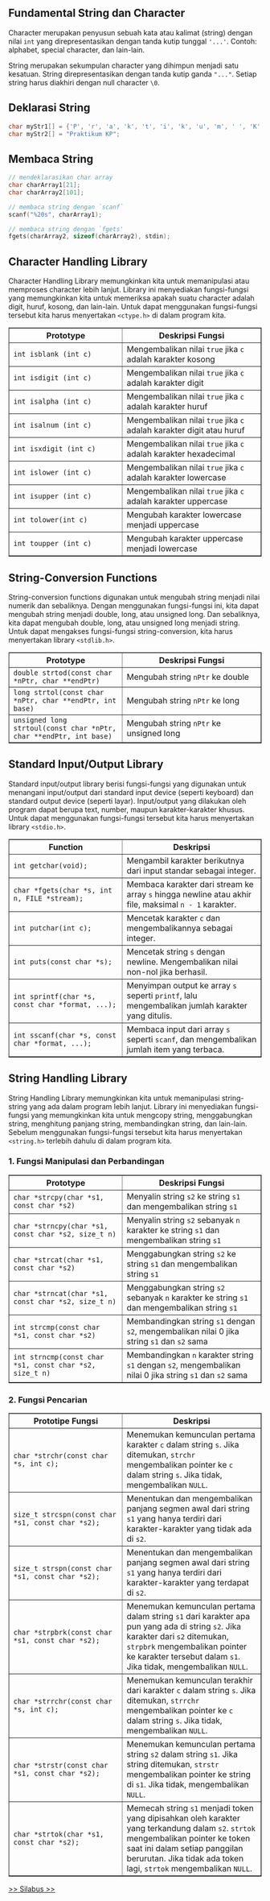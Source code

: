 ## Fundamental String dan Character

Character merupakan penyusun sebuah kata atau kalimat (string) dengan nilai `int` yang direpresentasikan dengan tanda kutip tunggal `'...'`. Contoh: alphabet, special character, dan lain-lain.

String merupakan sekumpulan character yang dihimpun menjadi satu kesatuan. String direpresentasikan dengan tanda kutip ganda `"..."`. Setiap string harus diakhiri dengan null character `\0`.

## Deklarasi String

```C
char myStr1[] = {'P', 'r', 'a', 'k', 't', 'i', 'k', 'u', 'm', ' ', 'K', 'P', '\0'};
char myStr2[] = "Praktikum KP";
```

## Membaca String

```C
// mendeklarasikan char array
char charArray1[21];
char charArray2[101];

// membaca string dengan `scanf`
scanf("%20s", charArray1);

// membaca string dengan `fgets'
fgets(charArray2, sizeof(charArray2), stdin);
```

## Character Handling Library

Character Handling Library memungkinkan kita untuk memanipulasi atau memproses character lebih lanjut. Library ini menyediakan fungsi-fungsi yang memungkinkan kita untuk memeriksa apakah suatu character adalah digit, huruf, kosong, dan lain-lain. Untuk dapat menggunakan fungsi-fungsi tersebut kita harus menyertakan `<ctype.h>` di dalam program kita.

<table border="1">
  <tr>
    <th style="width:45%; text-align: center;">Prototype</th>
    <th style="width:55%; text-align: center;">Deskripsi Fungsi</th>
  </tr>
  <tr>
    <td><code>int isblank (int c)</code></td>
    <td>Mengembalikan nilai <code>true</code> jika <code>c</code> adalah karakter kosong</td>
  </tr>
  <tr>
    <td><code>int isdigit (int c)</code></td>
    <td>Mengembalikan nilai <code>true</code> jika <code>c</code> adalah karakter digit</td>
  </tr>
  <tr>
    <td><code>int isalpha (int c)</code></td>
    <td>Mengembalikan nilai <code>true</code> jika <code>c</code> adalah karakter huruf</td>
  </tr>
  <tr>
    <td><code>int isalnum (int c)</code></td>
    <td>Mengembalikan nilai <code>true</code> jika <code>c</code> adalah karakter digit atau huruf</td>
  </tr>
  <tr>
    <td><code>int isxdigit (int c)</code></td>
    <td>Mengembalikan nilai <code>true</code> jika <code>c</code> adalah karakter hexadecimal</td>
  </tr>
  <tr>
    <td><code>int islower (int c)</code></td>
    <td>Mengembalikan nilai <code>true</code> jika <code>c</code> adalah karakter lowercase</td>
  </tr>
  <tr>
    <td><code>int isupper (int c)</code></td>
    <td>Mengembalikan nilai <code>true</code> jika <code>c</code> adalah karakter uppercase</td>
  </tr>
  <tr>
    <td><code>int tolower(int c)</code></td>
    <td>Mengubah karakter lowercase menjadi uppercase</td>
  </tr>
  <tr>
    <td><code>int toupper (int c)</code></td>
    <td>Mengubah karakter uppercase menjadi lowercase</td>
  </tr>
</table>

## String-Conversion Functions

String-conversion functions digunakan untuk mengubah string menjadi nilai numerik dan sebaliknya. Dengan menggunakan fungsi-fungsi ini, kita dapat mengubah string menjadi double, long, atau unsigned long. Dan sebaliknya, kita dapat mengubah double, long, atau unsigned long menjadi string. Untuk dapat mengakses fungsi-fungsi string-conversion, kita harus menyertakan library `<stdlib.h>`.

<table border="1">
  <tr>
    <th style="width:45%; text-align: center;">Prototype</th>
    <th style="width:55%; text-align: center;">Deskripsi Fungsi</th>
  </tr>
  <tr>
    <td><code>double strtod(const char *nPtr, char **endPtr)</code></td>
    <td>Mengubah string <code>nPtr</code> ke double</td>
  </tr>
  <tr>
    <td><code>long strtol(const char *nPtr, char **endPtr, int base)</code></td>
    <td>Mengubah string <code>nPtr</code> ke long</td>
  </tr>
  <tr>
    <td><code>unsigned long strtoul(const char *nPtr, char **endPtr, int base)</code></td>
    <td>Mengubah string <code>nPtr</code> ke unsigned long</td>
  </tr>
</table>

## Standard Input/Output Library

Standard input/output library berisi fungsi-fungsi yang digunakan untuk menangani input/output dari standard input device (seperti keyboard) dan standard output device (seperti layar). Input/output yang dilakukan oleh program dapat berupa text, number, maupun karakter-karakter khusus. Untuk dapat menggunakan fungsi-fungsi tersebut kita harus menyertakan library `<stdio.h>`.

<table border="1">
  <tr>
    <th style="width:45%; text-align: center;">Function</th>
    <th style="width:55%; text-align: center;">Deskripsi</th>
  </tr>
  <tr>
    <td><code>int getchar(void);</code></td>
    <td>Mengambil karakter berikutnya dari input standar sebagai integer.</td>
  </tr>
  <tr>
    <td><code>char *fgets(char *s, int n, FILE *stream);</code></td>
    <td>Membaca karakter dari stream ke array <code>s</code> hingga newline atau akhir file, maksimal <code>n - 1</code> karakter.</td>
  </tr>
  <tr>
    <td><code>int putchar(int c);</code></td>
    <td>Mencetak karakter <code>c</code> dan mengembalikannya sebagai integer.</td>
  </tr>
  <tr>
    <td><code>int puts(const char *s);</code></td>
    <td>Mencetak string <code>s</code> dengan newline. Mengembalikan nilai non-nol jika berhasil.</td>
  </tr>
  <tr>
    <td><code>int sprintf(char *s, const char *format, ...);</code></td>
    <td>Menyimpan output ke array <code>s</code> seperti <code>printf</code>, lalu mengembalikan jumlah karakter yang ditulis.</td>
  </tr>
  <tr>
    <td><code>int sscanf(char *s, const char *format, ...);</code></td>
    <td>Membaca input dari array <code>s</code> seperti <code>scanf</code>, dan mengembalikan jumlah item yang terbaca.</td>
  </tr>
</table>

## String Handling Library

String Handling Library memungkinkan kita untuk memanipulasi string-string yang ada dalam program lebih lanjut. Library ini menyediakan fungsi-fungsi yang memungkinkan kita untuk mengcopy string, menggabungkan string, menghitung panjang string, membandingkan string, dan lain-lain. Sebelum menggunakan fungsi-fungsi tersebut kita harus menyertakan `<string.h>` terlebih dahulu di dalam program kita.

### 1. Fungsi Manipulasi dan Perbandingan

<table border="1">
  <tr>
    <th style="width:45%; text-align: center">Prototype</th>
    <th style="width:55%; text-align: center">Deskripsi Fungsi</th>
  </tr>
  <tr>
    <td><code>char *strcpy(char *s1, const char *s2)</code></td>
    <td>Menyalin string <code>s2</code> ke string <code>s1</code> dan mengembalikan string <code>s1</code></td>
  </tr>
  <tr>
    <td><code>char *strncpy(char *s1, const char *s2, size_t n)</code></td>
    <td>Menyalin string <code>s2</code> sebanyak <code>n</code> karakter ke string <code>s1</code> dan mengembalikan string <code>s1</code></td>
  </tr>
  <tr>
    <td><code>char *strcat(char *s1, const char *s2)</code></td>
    <td>Menggabungkan string <code>s2</code> ke string <code>s1</code> dan mengembalikan string <code>s1</code></td>
  </tr>
  <tr>
    <td><code>char *strncat(char *s1, const char *s2, size_t n)</code></td>
    <td>Menggabungkan string <code>s2</code> sebanyak <code>n</code> karakter ke string <code>s1</code> dan mengembalikan string <code>s1</code></td>
  </tr>
  <tr>
    <td><code>int strcmp(const char *s1, const char *s2)</code></td>
    <td>Membandingkan string <code>s1</code> dengan <code>s2</code>, mengembalikan nilai 0 jika string <code>s1</code> dan <code>s2</code> sama</td>
  </tr>
  <tr>
    <td><code>int strncmp(const char *s1, const char *s2, size_t n)</code></td>
    <td>Membandingkan <code>n</code> karakter string <code>s1</code> dengan <code>s2</code>, mengembalikan nilai 0 jika string <code>s1</code> dan <code>s2</code> sama</td>
  </tr>
</table>

### 2. Fungsi Pencarian

<table border="1">
  <tr>
    <th style="width:45%; text-align: center;">Prototipe Fungsi</th>
    <th style="width:55%; text-align: center;">Deskripsi</th>
  </tr>
  <tr>
    <td><code>char *strchr(const char *s, int c);</code></td>
    <td>Menemukan kemunculan pertama karakter <code>c</code> dalam string <code>s</code>. Jika ditemukan, <code>strchr</code> mengembalikan pointer ke <code>c</code> dalam string <code>s</code>. Jika tidak, mengembalikan <code>NULL</code>.</td>
  </tr>
  <tr>
    <td><code>size_t strcspn(const char *s1, const char *s2);</code></td>
    <td>Menentukan dan mengembalikan panjang segmen awal dari string <code>s1</code> yang hanya terdiri dari karakter-karakter yang tidak ada di <code>s2</code>.</td>
  </tr>
  <tr>
    <td><code>size_t strspn(const char *s1, const char *s2);</code></td>
    <td>Menentukan dan mengembalikan panjang segmen awal dari string <code>s1</code> yang hanya terdiri dari karakter-karakter yang terdapat di <code>s2</code>.</td>
  </tr>
  <tr>
    <td><code>char *strpbrk(const char *s1, const char *s2);</code></td>
    <td>Menemukan kemunculan pertama dalam string <code>s1</code> dari karakter apa pun yang ada di string <code>s2</code>. Jika karakter dari <code>s2</code> ditemukan, <code>strpbrk</code> mengembalikan pointer ke karakter tersebut dalam <code>s1</code>. Jika tidak, mengembalikan <code>NULL</code>.</td>
  </tr>
  <tr>
    <td><code>char *strrchr(const char *s, int c);</code></td>
    <td>Menemukan kemunculan terakhir dari karakter <code>c</code> dalam string <code>s</code>. Jika ditemukan, <code>strrchr</code> mengembalikan pointer ke <code>c</code> dalam string <code>s</code>. Jika tidak, mengembalikan <code>NULL</code>.</td>
  </tr>
  <tr>
    <td><code>char *strstr(const char *s1, const char *s2);</code></td>
    <td>Menemukan kemunculan pertama string <code>s2</code> dalam string <code>s1</code>. Jika string ditemukan, <code>strstr</code> mengembalikan pointer ke string di <code>s1</code>. Jika tidak, mengembalikan <code>NULL</code>.</td>
  </tr>
  <tr>
    <td><code>char *strtok(char *s1, const char *s2);</code></td>
    <td>Memecah string <code>s1</code> menjadi token yang dipisahkan oleh karakter yang terkandung dalam <code>s2</code>. <code>strtok</code> mengembalikan pointer ke token saat ini dalam setiap panggilan berurutan. Jika tidak ada token lagi, <code>strtok</code> mengembalikan <code>NULL</code>.</td>
  </tr>
</table>



[&gt;&gt; Silabus &gt;&gt;](/silabus.md)
